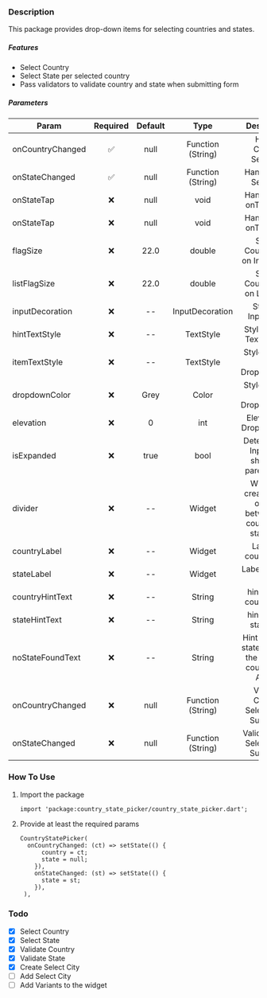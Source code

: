 ### Description

This package provides drop-down items for selecting countries and states.

##### Features

- Select Country
- Select State per selected country
- Pass validators to validate country and state when submitting form

##### Parameters

| Param            | Required | Default |       Type        |                             Description                             |
| ---------------- | :------: | :-----: | :---------------: | :-----------------------------------------------------------------: |
| onCountryChanged |    ✅    |  null   | Function (String) |                      Handle Country Selection                       |
| onStateChanged   |    ✅    |  null   | Function (String) |                       Handle State Selection                        |
| onStateTap       |    ❌    |  null   |       void        |                      Handle Input onTap Event                       |
| onStateTap       |    ❌    |  null   |       void        |                      Handle Input onTap Event                       |
| flagSize         |    ❌    |  22.0   |      double       |                 Size of Country Flag on Input Label                 |
| listFlagSize     |    ❌    |  22.0   |      double       |                 Size of Country Flag on List Label                  |
| inputDecoration  |    ❌    |   --    |  InputDecoration  |                        Style for InputFields                        |
| hintTextStyle    |    ❌    |   --    |     TextStyle     |                    Style for Hint Text of Input                     |
| itemTextStyle    |    ❌    |   --    |     TextStyle     |                   Style for Text of DropdownItem                    |
| dropdownColor    |    ❌    |  Grey   |       Color       |                   Style for Text of DropdownItem                    |
| elevation        |    ❌    |    0    |        int        |                     Elevation of Dropdown List                      |
| isExpanded       |    ❌    |  true   |       bool        |         Determines if Input field should fill parent width          |
| divider          |    ❌    |   --    |      Widget       | Widget to create space or style between the country and state field |
| countryLabel     |    ❌    |   --    |      Widget       |                       Label for country field                       |
| stateLabel       |    ❌    |   --    |      Widget       |                        Label for state field                        |
| countryHintText  |    ❌    |   --    |      String       |                     hintText for country field                      |
| stateHintText    |    ❌    |   --    |      String       |                      hintText for state field                       |
| noStateFoundText |    ❌    |   --    |      String       |   Hint to ack no states exist on the selected country (eg. Aruba)   |
| onCountryChanged |    ❌    |  null   | Function (String) |               Validate Country Selection on Submition               |
| onStateChanged   |    ❌    |  null   | Function (String) |                Validate State Selection on Submition                |

### How To Use

1. Import the package
   ```
   import 'package:country_state_picker/country_state_picker.dart';
   ```
2. Provide at least the required params

   ```
   CountryStatePicker(
     onCountryChanged: (ct) => setState(() {
         country = ct;
         state = null;
       }),
       onStateChanged: (st) => setState(() {
         state = st;
       }),
    ),

   ```

### Todo

- [x] Select Country
- [x] Select State
- [x] Validate Country
- [x] Validate State
- [x] Create Select City
- [ ] Add Select City
- [ ] Add Variants to the widget
